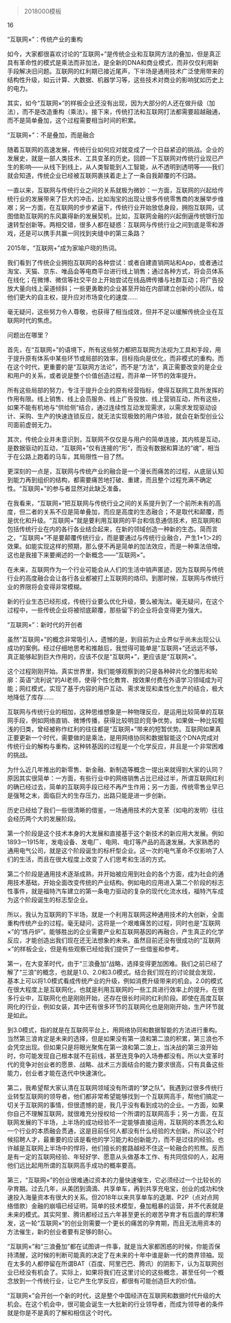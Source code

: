# 
> 2018000模板



16

“互联网×”：传统产业的重构


如今，大家都很喜欢讨论的“互联网+”是传统企业和互联网方法的叠加，但是真正具有革命性的模式是乘法而非加法，是全新的DNA和商业模式，而非仅仅利用新手段解决旧问题。互联网的红利期已接近尾声，下半场是通用技术广泛使用带来的结构性升级，如云计算、大数据、机器学习等，这些技术对商业的影响犹如历史上的电力。

其实，如今“互联网×”的样板企业还没有出现，因为大部分的人还在做升级（加法），而不是改造重构（乘法）。接下来，传统打法和互联网打法都需要超越融通，而不是简单叠加，这个过程需要相当时间的积累。





“互联网+”：不是叠加，而是融合


随着互联网的高速发展，传统行业如何应对就变成了一个日益紧迫的挑战。企业的发展史，就是一部人类技术、工具变革的历史。回顾一下互联网对传统行业现已产生的影响——从线下到线上，从人类智能到人工智能，从不透明到透明等——我们就会知道，传统企业已经被互联网裹挟着走上了一条自我颠覆的不归路。

一直以来，互联网与传统行业之间的关系就极为微妙：一方面，互联网的兴起给传统行业的发展带来了巨大的冲击，比如淘宝的出现让很多传统零售商的发展举步维艰；另一方面，在互联网的步步紧逼下，传统行业开始放低身段，拥抱互联网，试图借助互联网的东风赢得新的发展契机，比如，互联网金融的兴起倒逼传统银行加速转型创新等。两相交错，很多人都在疑惑：互联网与传统行业之间到底是零和游戏，还是可以携手共赢一同找到夹缝中的第三条路？

2015年，“互联网+”成为家喻户晓的热词。

我们看到了传统企业拥抱互联网的各种尝试：或者自建直销网站和App，或者通过淘宝、天猫、京东、唯品会等电商平台进行线上销售；通过各种方式，将会员体系在线化；在微博、微信等社交平台上开始尝试在线品牌传播与社群互动；将广告投放大量向线上渠道倾斜；一些更勇敢的企业甚至开始在内部建立创新的小团队，给他们更大的自主权，提升应对市场变化的速度……

毫无疑问，这些努力令人尊敬，也获得了相当成效，但并不足以缓解传统企业在互联网时代的焦虑。

问题出在哪里？

首先，在“互联网+”的语境下，所有这些努力都把互联网方法视为工具和手段，用于提升原有体系中某些环节或局部的效率，目标指向是优化，而非模式的重构。而在这个时代，更重要的是“互联网方法论”，而不是“方法”，真正需要改变的是企业和用户的关系，或者说是整个价值创造过程，而非单一环节的效率提升。

所有这些局部的努力，专注于提升企业的原有经营指标，使得互联网工具所发挥的作用有限。线上销售、线上会员服务、线上广告投放、线上营销互动，所有这些，如果不能有机地与“供给侧”结合，通过连续性互动发现需求，以需求发现驱动设计、采购、生产的快速连锁反应，就无法实现极致的用户体验，就会在新型创业公司面前虚弱无力。

其次，传统企业并未意识到，互联网不仅仅是与用户的简单连接，其内核是互动，是数据驱动的互动，“互联网+”仅有连接的“形”，而没有数据和算法的“魂”，相当于在公路上跑着的马车，其局限性一目了然。

更深刻的一点是，互联网与传统产业的融合是一个漫长而痛苦的过程，从底层认知到能力再到组织的结构，都需要痛苦地打破、重建，而且整个过程充满不确定性。“互联网+”的参与者显然对此缺乏准备。

在我看来，“互联网+”把互联网与传统行业之间的关系提升到了一个前所未有的高度，但二者的关系不应是简单叠加，而应是高度的生态融合；不是取代和颠覆，而是优化和升级。“互联网+”就是要利用互联网的平台和信息通信技术，把互联网和包括传统行业在内的各行各业结合起来，在新的领域创造一种新的生态。简而言之，“互联网+”不是要颠覆传统行业，而是要通过与传统行业融合，产生1+1＞2的效果。如能实现这样的预期，那么便不再是简单的加法效应，而是一种乘法倍增。这也是我接下来要阐述的一个新概念——“互联网×”。

在未来，互联网作为一个行业可能会从人们的生活中销声匿迹，因为互联网与传统行业的高度融合会让各行各业都被打上互联网的烙印。到那时候，互联网与传统行业的界限将会变得非常模糊。

新的行业生态已经形成，传统行业要么优化升级，要么被淘汰。毫无疑问，在这个过程中，一些传统企业将被彻底颠覆，那些留下的企业将会变得更为强大。





“互联网×”：新时代的开创者


虽然“互联网+”的概念非常吸引人，遗憾的是，到目前为止业界似乎尚未出现公认成功的案例。经过仔细地思考和推敲后，我觉得可能单是“互联网+”还远远不够，真正能够起到巨大作用的，应该不仅是“互联网+”，更应该是“互联网×”。

这个过程刚刚开始。真实世界里，我们能够观察到的只是各种碎片化的雏形和轮廓：英语“流利说”的AI老师，使得个性化教育、按效果付费在外语学习领域成为可能；网红模式，实现了基于内容的用户互动、需求发现和柔性化生产的结合，极大地降低了库存……

互联网与传统行业的相加，这种思维想象是一种物理反应，是运用比较简单的互联网手段，例如网络直销、微博传播，获得比较明显的竞争优势。如果做一种比较粗浅的归类，曾经被称作红利的往往都是“互联网+”带来的短暂优势。互联网如果真正要更新一个时代，需要做的是乘法，是用网络协同和数据智能这个DNA完成对传统行业的解构与重构，这种转基因的过程是一个化学反应，并且是一个非常困难的挑战。

为什么近几年推出的新零售、新金融、新制造等概念一提出来就得到大家的认同？原因其实很简单：一方面，有些行业中的网络销售占比已经过半，所谓互联网红利的确已经过去，简单的互联网手段已经不再产生作用；另一方面，传统零售业早已是强弩之末，面临巨大的生存压力，出路只能是进一步创新。

历史已经给了我们一些很清晰的借鉴，一场通用技术的大变革（如电的发明）往往会经历两个大的发展阶段。

第一个阶段是这个技术本身的大发展和直接基于这个新技术的新应用大发展。例如1893—1915年，发电设备、发电厂、电网、电灯等产品的高速发展。大家熟悉的通用电气公司，就是这个阶段诞生的标杆型企业。这一次的电气革命不仅影响了人们的生活，而且在很大程度上改变了人们思考和生活的方式。

第二个阶段是通用技术逐渐成熟，并开始被应用到社会的各个方面，成为社会的通用技术基础，开始全面改变传统的产业结构。例如电的应用进入第二个阶段的标志性事件，就是福特汽车建立的第一条电力驱动的复杂的现代化流水线，福特汽车成为这个阶段诞生的标志型企业。

所以，我认为互联网的下半场，就是一个利用互联网这种通用技术的大创新，全面重构传统产业的过程。毫无疑问，这将是一个艰难痛苦的过程，同时也是“互联网×”的“炼丹炉”。能够胜出的企业需要产业和互联网基因的再融合，产生真正的化学反应，才能创造出我们现在还无法想象的未来。虽然目前还没有很成功的“互联网×”的样板企业，但是有些观察已经给我们提供了一些借鉴和参考。

第一，在大变革时代，由于“三浪叠加”战略，选择变得更加困难。我们之前已经了解了“三浪”的概念，也就是1.0、2.0和3.0模式。结合我们现在的讨论就会发现，基本上可以将1.0模式看成传统产业的升级，例如消费升级带来的机会。2.0的模式在很大程度上是互联网化，也就是利用互联网的一些工具进行效率上的提升。在很多行业中，互联网化也是刚刚开始，还存在很长时间的红利阶段。即使在高度互联网化的行业，例如女装，其中还有很多环节的互联网化也是刚刚开始，生产环节就是如此。

到3.0模式，指的就是在互联网平台上，用网络协同和数据智能的方法进行重构。当然第三浪肯定是未来的选择，但是如果没有第一浪和第二浪的积累，第三浪也不会凭空出现。但如果只是将眼光聚焦在第一浪和第二浪上，当决战的第三浪开始时，你可能发现自己根本就不在前线，甚至连竞争的入场券都没有。所以大变革时代的竞争对创业者的愿景、战略、战术三方面结合的能力要求很高，只有具备这些能力，创业者才能在迭代中快速演化。

第二，我希望帮大家认清在互联网领域没有所谓的“梦之队”。我遇到过很多传统行业转型互联网的领导者，他们都非常希望能够找到一个互联网高手，帮他们搞定一切关于互联网的事情，但很遗憾的是，我几乎没有看到成功的企业。一方面，如果你自己不理解互联网，就很难充分授权给一个所谓的互联网高手；另一方面，在互联网发展的下半场，上半场的成功经验不一定能够直接运用，互联网的本质怎么和一个行业的本质融会贯通，这是目前任何人都没有什么经验的大创新。所以这个时候招聘人才，最重要的应该是看他的学习能力和创新能力，而不是过往的经验。也许越是互联网上半场中的悍将，他们擅长的套路越经不住这一轮融合的煎熬。反而是有一定的互联网经验、年轻好学、愿意从头做基本工作、有共同信仰的人，起用他们远比起用所谓的互联网高手成功的概率要高。

第三，“互联网×”的创业很难通过资本的力量快速催生，它必须经过一个比较长的孕育期。过去几年，从美团到滴滴、共享单车，再到共享充电宝，创业的成功和快速投入海量资本有很大的关系。但2018年以来共享单车的退潮、P2P（点对点网络借款）金融的崩塌已经证明，简单的技术模型，叠加粗暴的运营，并不代表就是未来的模式。其实阿里、腾讯都经过五六年甚至更长的艰苦孕育才有后面的厚积薄发，这一轮“互联网×”的创业则需要一个更长的痛苦的孕育期，而且无法用资本的方法催生，新的创业者要有足够的耐心。

“互联网×”和“三浪叠加”都在试图讲一件事，就是当大家都困惑的时候，你能否保持清醒，这时候的判断可能真的决定了在未来的十年中谁是新一代的商界领袖。现在太多的人都停留在所谓BAT（百度、阿里巴巴、腾讯）的阴影下，认为互联网创业已经没有机会了。实际上，如果将我们在这里讨论的这些概念，甚至任何一个概念放到一个传统行业，让它产生化学反应，都很有可能创造巨大的价值。

“互联网×”会开创一个新的时代，这是整个中国经济在互联网和数据时代升级的大机会。在这个机会中，很可能会诞生一大批新的行业领导者，而成为领导者的条件就是你是不是真的了解和相信这个时代。




